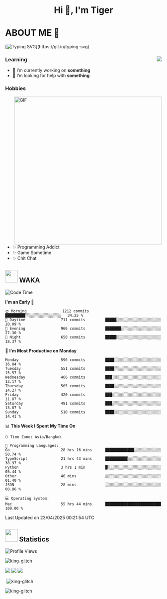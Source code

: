 <h1 align="center">Hi 👋, I'm Tiger</h1>




# ABOUT ME 💬

[![Typing SVG](https://readme-typing-svg.herokuapp.com?color=22F771&vCenter=true&lines=A+perssionate+developer+from+nowhere.)](https://git.io/typing-svg)

<div>
 <img align="right" src="https://spotify-github-profile.vercel.app/api/view?uid=12129734423&cover_image=false&theme=default&bar_color=22d016&bar_color_cover=true" />
 <h3>Learning</h3>
 
 <ul>
  <li>🔭 I’m currently working on <b>something</b></li>
  <li>🤝 I’m looking for help with <b>something</b></li>
 </ul>
 
</div>
<div>
 <h3>Hobbies</h3>
 <img align="right" height="475px"  alt="GIF" src="https://i.pinimg.com/originals/1f/b7/db/1fb7dbee557e5ed509f7517da8a84d58.gif" />
 <ul>
  <li>✨ Programming Addict</li>
  <li>✨ Game Sometime</li>
  <li>✨ Chit Chat</li>
 </ul>
 
</div>



## <img height="40" src="https://raw.githubusercontent.com/innng/innng/master/assets/kyubey.gif"/> WAKA

<!--START_SECTION:waka-->
![Code Time](http://img.shields.io/badge/Code%20Time-3%2C779%20hrs%2021%20mins-blue)

**I'm an Early 🐤** 

```text
🌞 Morning                1212 commits        █████████░░░░░░░░░░░░░░░░   34.25 % 
🌆 Daytime                711 commits         █████░░░░░░░░░░░░░░░░░░░░   20.09 % 
🌃 Evening                966 commits         ███████░░░░░░░░░░░░░░░░░░   27.30 % 
🌙 Night                  650 commits         █████░░░░░░░░░░░░░░░░░░░░   18.37 % 
```
📅 **I'm Most Productive on Monday** 

```text
Monday                   596 commits         ████░░░░░░░░░░░░░░░░░░░░░   16.84 % 
Tuesday                  551 commits         ████░░░░░░░░░░░░░░░░░░░░░   15.57 % 
Wednesday                466 commits         ███░░░░░░░░░░░░░░░░░░░░░░   13.17 % 
Thursday                 505 commits         ████░░░░░░░░░░░░░░░░░░░░░   14.27 % 
Friday                   420 commits         ███░░░░░░░░░░░░░░░░░░░░░░   11.87 % 
Saturday                 491 commits         ███░░░░░░░░░░░░░░░░░░░░░░   13.87 % 
Sunday                   510 commits         ████░░░░░░░░░░░░░░░░░░░░░   14.41 % 
```


📊 **This Week I Spent My Time On** 

```text
🕑︎ Time Zone: Asia/Bangkok

💬 Programming Languages: 
Go                       28 hrs 16 mins      █████████████░░░░░░░░░░░░   50.74 % 
TypeScript               21 hrs 43 mins      ██████████░░░░░░░░░░░░░░░   38.97 % 
Python                   3 hrs 1 min         █░░░░░░░░░░░░░░░░░░░░░░░░   05.44 % 
Other                    46 mins             ░░░░░░░░░░░░░░░░░░░░░░░░░   01.40 % 
JSON                     28 mins             ░░░░░░░░░░░░░░░░░░░░░░░░░   00.86 % 

💻 Operating System: 
Mac                      55 hrs 44 mins      █████████████████████████   100.00 % 
```


 Last Updated on 23/04/2025 00:21:54 UTC
<!--END_SECTION:waka-->
## <img height="40" src="https://raw.githubusercontent.com/innng/innng/master/assets/kyubey.gif"/> Statistics
![Profile Views](https://komarev.com/ghpvc/?username=king-glitch)  

<p align="left"> 
 <a href="https://github.com/ryo-ma/github-profile-trophy">
  <img src="https://github-profile-trophy.vercel.app/?username=king-glitch&theme=dracula" alt="king-glitch" />
 </a> </p>

![](https://github-profile-summary-cards.vercel.app/api/cards/profile-details?username=king-glitch&theme=dracula)
![](https://github-profile-summary-cards.vercel.app/api/cards/stats?username=king-glitch&theme=dracula) 
![](https://github-profile-summary-cards.vercel.app/api/cards/productive-time?username=king-glitch&theme=dracula)


<p>&nbsp;<img align="center" src="https://github-readme-stats.vercel.app/api?username=king-glitch&theme=dracula" alt="king-glitch" /></p>

<p><img align="center" src="https://github-readme-streak-stats.herokuapp.com/?user=king-glitch&theme=dracula" alt="king-glitch" /></p>
